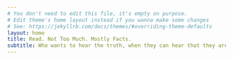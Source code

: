 ```yaml
---
# You don't need to edit this file, it's empty on purpose.
# Edit theme's home layout instead if you wanna make some changes
# See: https://jekyllrb.com/docs/themes/#overriding-theme-defaults
layout: home
title: Read. Not Too Much. Mostly Facts.
subtitle: Who wants to hear the truth, when they can hear that they are right?
---
```

